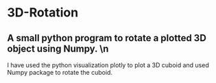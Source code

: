 # 3D-Rotation
## A small python program to rotate a plotted 3D object using Numpy. \n
I have used the python visualization plotly to plot a 3D cuboid and used Numpy package to rotate the cuboid.
  

